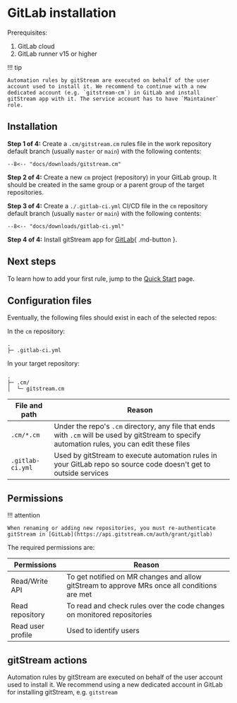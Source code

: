 # GitLab installation 

Prerequisites:

1. GitLab cloud
2. GitLab runner v15 or higher

!!! tip 

    Automation rules by gitStream are executed on behalf of the user account used to install it. We recommend to continue with a new dedicated account (e.g. `gitstream-cm`) in GitLab and install gitStream app with it. The service account has to have `Maintainer`  role.

## Installation

**Step 1 of 4:** Create a `.cm/gitstream.cm` rules file in the work repository default branch (usually `master` or `main`) with the following contents:

```yaml+jinja
--8<-- "docs/downloads/gitstream.cm"
```

**Step 2 of 4:** Create a new `cm` project (repository) in your GitLab group. It should be created in the same group or a parent group of the target repositories.

**Step 3 of 4:** Create a `./.gitlab-ci.yml` CI/CD file in the `cm` repository default branch (usually `master` or `main`) with the following contents:

```yaml+jinja
--8<-- "docs/downloads/gitlab-ci.yml"
```

**Step 4 of 4:** Install gitStream app for [GitLab](https://api.gitstream.cm/auth/grant/gitlab){ .md-button }.


## Next steps

To learn how to add your first rule, jump to the [Quick Start](quick-start.md) page.

## Configuration files

Eventually, the following files should exist in each of the selected repos:

In the `cm` repository:

```
.
├─ .gitlab-ci.yml
```

In your target repository:

```
.
├─ .cm/
│  └─ gitstream.cm
```

| File and path         | Reason |
|-----------------------|----------------------------------------|
| `.cm/*.cm`    | Under the repo's `.cm` directory, any file that ends with `.cm` will be used by gitStream to specify automation rules, you can edit these files |
| `.gitlab-ci.yml` | Used by gitStream to execute automation rules in your GitLab repo so source code doesn't get to outside services |

## Permissions

!!! attention 

	When renaming or adding new repositories, you must re-authenticate gitStream in [GitLab](https://api.gitstream.cm/auth/grant/gitlab)

The required permissions are: 

| Permissions           | Reason |
|----------------------|-------------------------------------------------------|
| Read/Write API | To get notified on MR changes and allow gitStream to approve MRs once all conditions are met |
| Read repository | To read and check rules over the code changes on monitored repositories |
| Read user profile | Used to identify users |

## gitStream actions

Automation rules by gitStream are executed on behalf of the user account used to install it. We recommend using a new dedicated account in GitLab for installing gitStream, e.g. `gitstream`
